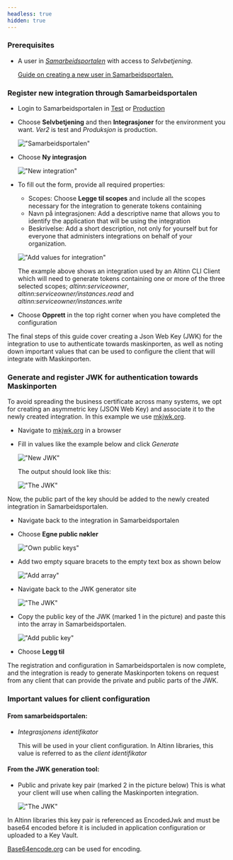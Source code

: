 ```yaml
---
headless: true
hidden: true
---
```


### Prerequisites

- A user in _[Samarbeidsportalen](https://samarbeid.digdir.no/)_ with access to _Selvbetjening_.

    [Guide on creating a new user in Samarbeidsportalen.](https://docs.digdir.no/docs/Maskinporten/maskinporten_sjolvbetjening_web#opprette-bruker)

### Register new integration through Samarbeidsportalen

- Login to Samarbeidsportalen in [Test](https://sjolvbetjening.test.samarbeid.digdir.no/) or
[Production](https://sjolvbetjening.samarbeid.digdir.no/)

- Choose __Selvbetjening__ and then __Integrasjoner__ for the environment you want.
_Ver2_ is test and _Produksjon_ is production.

    !["Samarbeidsportalen"](/altinn-studio/guides/shared/maskinporten-integration/selvbetjening.png "Samarbeidsportalen")

- Choose __Ny integrasjon__

    !["New integration"](/altinn-studio/guides/shared/maskinporten-integration/integrasjon_ny.png "New integration")



- To fill out the form, provide all required properties:
    - Scopes: Choose __Legge til scopes__ and include all the scopes necessary for the integration to generate tokens containing
    - Navn på integrasjonen: Add a descriptive name that allows you to identify the application that will be using the integration
    - Beskrivelse: Add a short description, not only for yourself but for everyone
    that administers integrations on behalf of your organization.

    !["Add values for integration"](/altinn-studio/guides/shared/maskinporten-integration/integrasjon_utfylling.png "Add values for integration")

    The example above shows an integration used by an Altinn CLI Client which will need to generate tokens containing
    one or more of the three selected scopes; _altinn:serviceowner_,
    _altinn:serviceowner/instances.read_ and _altinn:serviceowner/instances.write_

- Choose __Opprett__ in the top right corner when you have completed the configuration

The final steps of this guide cover creating a Json Web Key (JWK) for the integration to use to authenticate towards maskinporten,
as well as noting down important values that can be used to configure the client that will integrate with Maskinporten.


### Generate and register JWK for authentication towards Maskinporten

To avoid spreading the business certificate across many systems,
we opt for creating an asymmetric key (JSON Web Key) and associate it to the newly created integration.
In this example we use [mkjwk.org](https://mkjwk.org/).

- Navigate to [mkjwk.org](https://mkjwk.org/) in a browser

- Fill in values like the example below and click _Generate_

    !["New JWK"](/altinn-studio/guides/shared/maskinporten-integration/jwk_ny.png "New JWK")

    The output should look like this:

    !["The JWK"](/altinn-studio/guides/shared/maskinporten-integration/jwk.png "The JWK")

Now, the public part of the key should be added to the newly created integration in Samarbeidsportalen.

- Navigate back to the integration in Samarbeidsportalen

- Choose __Egne public nøkler__

    !["Own public keys"](/altinn-studio/guides/shared/maskinporten-integration/public_nokler.png "Own public keys")

- Add two empty square bracets to the empty text box as shown below

    !["Add array"](/altinn-studio/guides/shared/maskinporten-integration/nokkel_1.png "Add array")

- Navigate back to the JWK generator site

    !["The JWK"](/altinn-studio/guides/shared/maskinporten-integration/jwk.png "The JWK")

- Copy the public key of the JWK (marked 1 in the picture) and paste this into the array in Samarbeidsportalen.

    !["Add public key"](/altinn-studio/guides/shared/maskinporten-integration/nokkel_2.png "Add public key")

-  Choose __Legg til__


The registration and configuration in Samarbeidsportalen is now complete,
and the integration is ready to generate Maskinporten tokens on request
from any client that can provide the private and public parts of the JWK.


### Important values for client configuration

#### From samarbeidsportalen:
- _Integrasjonens identifikator_

    This will be used in your client configuration.
    In Altinn libraries, this value is referred to as the _client identifikator_

#### From the JWK generation tool:
- Public and private key pair (marked 2 in the picture below)
    This is what your client will use when calling the Maskinporten integration.

    !["The JWK"](/altinn-studio/guides/shared/maskinporten-integration/jwk.png "The JWK")

In Altinn libraries this key pair is referenced as EncodedJwk  and must be base64 encoded before
it is included in application configuration or uploaded to a Key Vault.

[Base64encode.org](https://www.base64encode.org/) can be used for encoding.
